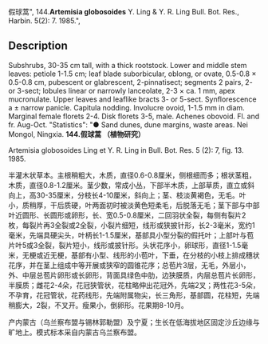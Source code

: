 假球蒿",
144.**Artemisia globosoides** Y. Ling & Y. R. Ling Bull. Bot. Res., Harbin. 5(2): 7. 1985.",

## Description
Subshrubs, 30-35 cm tall, with a thick rootstock. Lower and middle stem leaves: petiole 1-1.5 cm; leaf blade suborbicular, oblong, or ovate, 0.5-0.8 × 0.5-0.8 cm, pubescent or glabrescent, 2-pinnatisect; segments 2 pairs, 2- or 3-sect; lobules linear or narrowly lanceolate, 2-3 × ca. 1 mm, apex mucronulate. Upper leaves and leaflike bracts 3- or 5-sect. Synflorescence a ± narrow panicle. Capitula nodding. Involucre ovoid, 1-1.5 mm in diam. Marginal female florets 2-4. Disk florets 3-5, male. Achenes obovoid. Fl. and fr. Aug-Oct.
  "Statistics": "● Sand dunes, dune margins, waste areas. Nei Mongol, Ningxia.
**144.假球蒿 （植物研究）**

Artemisia globosoides Ling et Y. R. Ling in Bull. Bot. Res. 5 (2): 7, fig. 13. 1985.

半灌木状草本。主根稍粗大，木质，直径0.6-0.8厘米，侧根细而多；根状茎粗，木质，直径0.8-1.2厘米。茎少数，常成小丛，下部半木质，上部草质，直立或斜向上，高30-35厘米，分枝长4-10厘米，斜向上；茎、枝淡黄褐色，无毛。叶小，质稍厚，干后质硬，叶两面初时被淡黄色短柔毛，后脱落无毛；茎下部与中部叶近圆形、长圆形或卵形，长、宽0.5-0.8厘米，二回羽状全裂，每侧有裂片2枚，每裂片再3全裂或2全裂，小裂片细短，线形或狭披针形，长2-3毫米，宽约1毫米，先端具硬尖头，叶柄长1-1.5厘米，基部具小型分裂的假托叶；上部叶与苞片叶5或3全裂，裂片短小，线形或披针形。头状花序小，卵球形，直径1-1.5毫米，无梗或近无梗，基部有小型、线形的小苞叶，下垂，在分枝的小枝上排成穗状花序，并在茎上组成中等开展或狭窄的圆锥花序；总苞片3层，无毛，外层小，外、中层总苞片卵形或长卵形，背面具绿色中肋，边狭膜质，内层总苞片长卵形，半膜质；雌花2-4朵，花冠狭管状，花柱略伸出花冠外，先端2叉；两性花3-5朵，不孕育，花冠管状，花药线形，先端附属物尖，长三角形，基部圆，花柱短，先端稍膨大，2裂，不叉开。瘦果小，倒卵形。花果期8-10月。

产内蒙古（乌兰察布盟与锡林郭勒盟）及宁夏；生长在低海拔地区固定沙丘边缘与旷地上。模式标本采自内蒙古乌兰察布盟。
